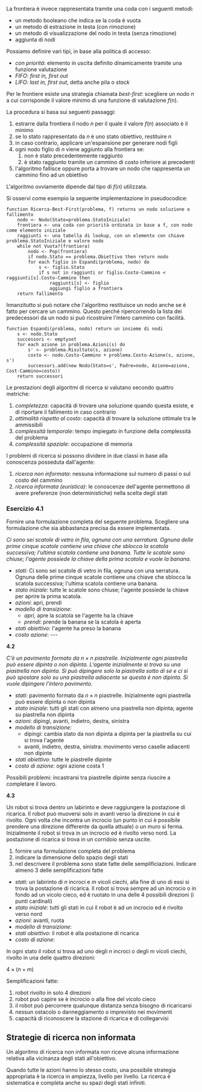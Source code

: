
La frontiera è invece rappresentata tramite una coda con i seguenti metodi:

- un metodo booleano che indica se la coda è vuota
- un metodo di estrazione in testa (con rimozione)
- un metodo di visualizzazione del nodo in testa (senza rimozione)
- aggiunta di nodi

Possiamo definire vari tipi, in base alla politica di accesso:

- *con priorità*: elemento in uscita definito dinamicamente tramite una funzione valutazione
- *FIFO: first in, first out*
- *LIFO: last in, first out*, detta anche pila o *stack*

Per le frontiere esiste una strategia chiamata *best-first*: scegliere un nodo $n$ a cui corrisponde il valore minimo di una funzione di valutazione $f(n)$.

La procedura si basa sui seguenti passaggi:

1. estrarre dalla frontiera il nodo $n$ per il quale il valore $f(n)$ associato è il minimo
2. se lo stato rappresentato da $n$ è uno stato obiettivo, restituire $n$
3. in caso contrario, applicare un'espansione per generare nodi figli
4. ogni nodo figlio di $n$ viene aggiunto alla frontiera se:
	1. non è stato precedentemente raggiunto
	2. è stato raggiunto tramite un cammino di costo inferiore ai precedenti
5. l'algoritmo fallisce oppure porta a trovare un nodo che rappresenta un cammino fino ad un obiettivo

L'algoritmo ovviamente dipende dal tipo di $f(n)$ utilizzata.

Si osservi come esempio la seguente implementazione in pseudocodice:

```
function Ricerca-Best-First(problema, f) returns un nodo soluzione o fallimento
	nodo <- Nodo(Stato=problema.StatoIniziale)
	frontiera <- una coda con priorità ordinata in base a f, con nodo come elemento iniziale
	raggiunti <- una tabella di lookup, con un elemento con chiave problema.StatoIniziale e valore nodo
	while not Vuota?(frontiera)
		nodo <- Pop(frontiera)
		if nodo.Stato == problema.Obiettivo then return nodo
		for each figlio in Espandi(problema, nodo) do
			s <- figlio.Stato
			if s not in raggiunti or figlio.Costo-Cammino < raggiunti[s].Costo-Cammino then
				raggiunti[s] <- figlio
				aggiungi figlio a frontiera
	return fallimento

```

Innanzitutto si può notare che l'algoritmo restituisce un nodo anche se è fatto per cercare un cammino. Questo perché ripercorrendo la lista dei predecessori da un nodo si può ricostruire l'intero cammino con facilità.

```
function Espandi(problema, nodo) return un insieme di nodi
	s <- nodo.Stato
	successori <- emptyset
	for each azione in problema.Azioni(s) do
		s' <- problema.Risultato(s, azione)
		costo <- nodo.Costo-Cammino + problema.Costo-Azione(s, azione, s')
		successori.add(new Nodo(Stato=s', Padre=nodo, Azione=azione, Cost-Cammino=costo))
	return successori
```


Le prestazioni degli algoritmi di ricerca si valutano secondo quattro metriche:

1. *completezza*: capacità di trovare una soluzione quando questa esiste, e di riportare il fallimento in caso contrario
2. *ottimalità rispetto al costo*: capacità di trovare la soluzione ottimale tra le ammissibili
3. *complessità temporale*: tempo impiegato in funzione della complessità del problema
4. *complessità spaziale*: occupazione di memoria

I problemi di ricerca si possono dividere in due classi in base alla conoscenza posseduta dall'agente:

1. *ricerca non informata*: nessuna informazione sul numero di passi o sul costo del cammino
2. *ricerca informata (euristica)*: le conoscenze dell'agente permettono di avere preferenze (non deterministiche) nella scelta degli stati



### Esercizio 4.1

Fornire una formulazione completa del seguente problema. Scegliere una formulazione che sia abbastanza precisa da essere implementata.

*Ci sono sei scatole di vetro in fila, ognuna con una serratura. Ognuna delle prime cinque scatole contiene una chiave che sblocca la scatola successiva; l'ultima scatola contiene una banana. Tutte le scatole sono chiuse; l'agente possiede la chiave della prima scatola e vuole la banana.*

- *stati*: Ci sono sei scatole di vetro in fila, ognuna con una serratura. Ognuna delle prime cinque scatole contiene una chiave che sblocca la scatola successiva; l'ultima scatola contiene una banana.
- *stato iniziale*: tutte le scatole sono chiuse; l'agente possiede la chiave per aprire la prima scatola.
- *azioni*: apri, prendi
- *modello di transizione*:
	- *apri*, apre la scatola se l'agente ha la chiave
	- *prendi*: prende la banana se la scatola è aperta
- *stati obiettivo*: l'agente ha preso la banana
- *costo azione*: ---

**4.2**

*C'è un pavimento formato da $n \times n$ piastrelle. Inizialmente ogni piastrella può essere dipinta o non dipinta. L'agente inizialmente si trova su una piastrella non dipinta. Si può dipingere solo la piastrella sotto di sé e ci si può spostare solo su una piastrella adiacente se questa è non dipinta. Si vuole dipingere l'intero pavimento.*

- *stati*:  pavimento formato da $n \times n$ piastrelle. Inizialmente ogni piastrella può essere dipinta o non dipinta
- *stato iniziale*: tutti gli stati con almeno una piastrella non dipinta; agente su piastrella non dipinta
- *azioni*: dipingi, avanti, indietro, destra, sinistra
- *modello di transizione*:
	- dipingi: cambia stato da non dipinta  a dipinta per la piastrella su cui si trova l'agente
	- avanti, indietro, destra, sinistra: movimento verso caselle adiacenti non dipinte
- *stati obiettivo*: tutte le piastrelle dipinte
- *costo di azione*: ogni azione costa 1

Possibili problemi: incastrarsi tra piastrelle dipinte senza riuscire a completare il lavoro.


**4.3**


Un robot si trova dentro un labirinto e deve raggiungere la postazione di ricarica. Il robot può muoversi solo in avanti verso la direzione in cui è rivolto. Ogni volta che incontra un incrocio (un punto in cui è possibile prendere una direzione differente da quella attuale) o un muro si ferma. Inizialmente il robot si trova in un incrocio ed è rivolto verso nord. La postazione di ricarica si trova in un corridoio senza uscite.

1. fornire una formulazione completa del problema
2. indicare la dimensione dello spazio degli stati
3. nel descrivere il problema sono state fatte delle semplificiazioni. Indicare almeno 3 delle semplificazioni fatte


- *stati*: un labirinto di $n$ incroci e $m$ vicoli ciechi, alla fine di uno di essi si trova la postazione di ricarica. Il robot si trova sempre ad un incrocio o in fondo ad un vicolo cieco, ed è ruotato in una delle 4 possibili direzioni (i punti cardinali)
- *stato iniziale*: tutti gli stati in cui il robot è ad un incrocio ed è rivolto verso nord
- *azioni*: avanti, ruota
- *modello di transizione*:
- *stati obiettivo*: il robot è alla postazione di ricarica
- *costo di azione*:

In ogni stato il robot si trova ad uno degli $n$ incroci o degli $m$ vicoli ciechi, rivolto in una delle quattro direzioni:

$4 \times (n+m)$

Semplificazioni fatte:

1. robot rivolto in solo 4 direzioni
2. robot può capire se è incrocio o alla fine del vicolo cieco
3. il robot può percorrere qualunque distanza senza bisogno di ricaricarsi
4. nessun ostacolo o danneggiamento o imprevisto nei movimenti
5. capacità di riconoscere la stazione di ricarica e di collegarvisi


## Strategie di ricerca non informata

Un algoritmo di ricerca non informata non riceve alcuna informazione relativa alla vicinanza degli stati all'obiettivo.

Quando tutte le azioni hanno lo stesso costo, una possibile strategia appropriata è la ricerca in ampiezza, livello per livello. La ricerca è sistematica e completa anche su spazi degli stati infiniti.
